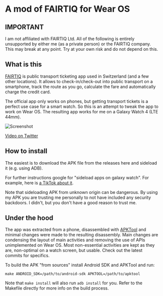 # A mod of FAIRTIQ for Wear OS

## IMPORTANT

I am not affiliated with FAIRTIQ Ltd. All of the following is entirely unsupported
by either me (as a private person) or the FAIRTIQ company. This may break at any point.
Try at your own risk and do not depend on this.

## What is this

[FAIRTIQ](https://fairtiq.com/) is public transport ticketing app used in Switzerland (and a few other locations).
It allows to check-in/check-out into public transport on a smartphone,
track the route as you go, calculate the fare and automatically charge the credit card.

The official app only works on phones, but getting transport tickets is a perfect use case for a smart watch.
So this is an attempt to tweak the app to work on Wear OS.
The resulting app works for me on a Galaxy Watch 4 (LTE 44mm).

![Screenshot](https://github.com/nichtverstehen/fairtiq-wearos/releases/download/v6.1.10/screenshot.jpg)

[Video on Twitter](https://twitter.com/nichtverstehen/status/1599888640519262208)

## How to install

The easiest is to download the APK file from the releases here and sideload it (e.g. using ADB).

For further instructions google for "sideload apps on galaxy watch".
For example, here is [a TikTok about it](https://www.reddit.com/r/WearOS/comments/xe7g1m/how_to_sideload_apps_to_your_galaxy_watch45_using/).

Note that sideloading APK from unknown origin can be dangerous. By using my APK you are trusting me personally
to not have included any security backdoors. I didn't, but you don't have a good reason to trust me.

## Under the hood

The app was extracted from a phone, disassembled with [APKTool](https://ibotpeaches.github.io/Apktool/)
and minimal changes were made to the resulting disassembly.
Main changes are condensing the layout of main activities and removing the use of APIs unimplemented on Wear OS.
Most non-essential activities are kept as they are, non-optimal on a watch screen, but usable.
Check out the latest commits for specifics.

To build the APK "from sources" install Android SDK and APKTool and run:

    make ANDROID_SDK=/path/to/android-sdk APKTOOL=/path/to/apktool

Note that `make install` will also run `adb install` for you.
Refer to the Makefile directly for more info on the build process.
